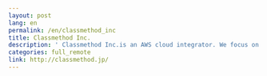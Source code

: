 ```yaml
---
layout: post
lang: en
permalink: /en/classmethod_inc
title: Classmethod Inc.
description: ' Classmethod Inc.is an AWS cloud integrator. We focus on AWS-related consulting/development/operation/monitoring, big data, mobile applications and IoT solutions. We share our AWS and mobile knowledge &amp; experience on our site Developers.io '
categories: full_remote
link: http://classmethod.jp/
---
```

